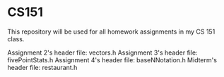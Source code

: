 # CS151
This repository will be used for all homework assignments in my CS 151 class.

Assignment 2's header file: vectors.h
Assignment 3's header file: fivePointStats.h
Assignment 4's header file: baseNNotation.h
Midterm's header file: restaurant.h
